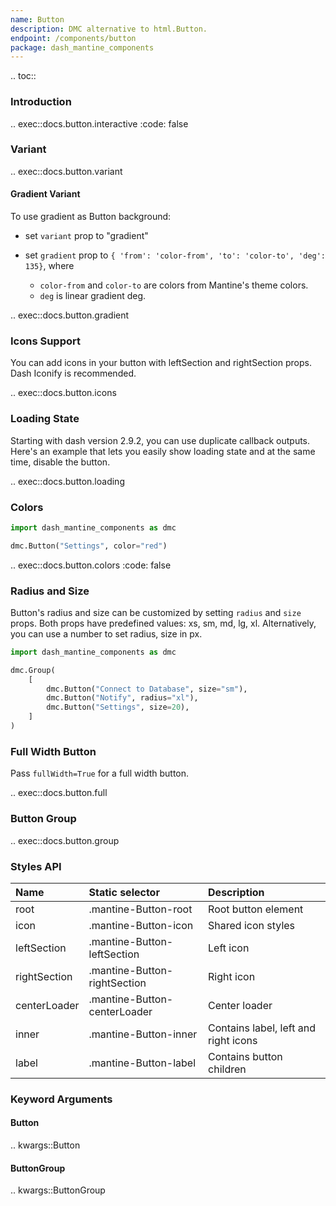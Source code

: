 ```yaml
---
name: Button
description: DMC alternative to html.Button.
endpoint: /components/button
package: dash_mantine_components
---
```


.. toc::

### Introduction

.. exec::docs.button.interactive
    :code: false

### Variant

.. exec::docs.button.variant

#### Gradient Variant

To use gradient as Button background:

* set `variant` prop to "gradient"
* set `gradient` prop to `{ 'from': 'color-from', 'to': 'color-to', 'deg': 135}`, where

  * `color-from` and `color-to` are colors from Mantine's theme colors.
  * `deg` is linear gradient deg.

.. exec::docs.button.gradient

### Icons Support

You can add icons in your button with leftSection and rightSection props. Dash Iconify is recommended.

.. exec::docs.button.icons

### Loading State

Starting with dash version 2.9.2, you can use duplicate callback outputs. Here's an example that lets you easily show
loading state and at the same time, disable the button.

.. exec::docs.button.loading

### Colors

```python
import dash_mantine_components as dmc

dmc.Button("Settings", color="red")
```

.. exec::docs.button.colors
    :code: false

### Radius and Size

Button's radius and size can be customized by setting `radius` and `size` props. Both props have predefined values:
xs, sm, md, lg, xl. Alternatively, you can use a number to set radius, size in px.

```python
import dash_mantine_components as dmc

dmc.Group(
    [
        dmc.Button("Connect to Database", size="sm"),
        dmc.Button("Notify", radius="xl"),
        dmc.Button("Settings", size=20),
    ]
)
```

### Full Width Button

Pass `fullWidth=True` for a full width button.

.. exec::docs.button.full

### Button Group

.. exec::docs.button.group

### Styles API

| Name         | Static selector              | Description                          |
|:-------------|:-----------------------------|:-------------------------------------|
| root         | .mantine-Button-root         | Root button element                  |
| icon         | .mantine-Button-icon         | Shared icon styles                   |
| leftSection     | .mantine-Button-leftSection     | Left icon                            |
| rightSection    | .mantine-Button-rightSection    | Right icon                           |
| centerLoader | .mantine-Button-centerLoader | Center loader                        |
| inner        | .mantine-Button-inner        | Contains label, left and right icons |
| label        | .mantine-Button-label        | Contains button children             |

### Keyword Arguments

#### Button

.. kwargs::Button

#### ButtonGroup

.. kwargs::ButtonGroup
